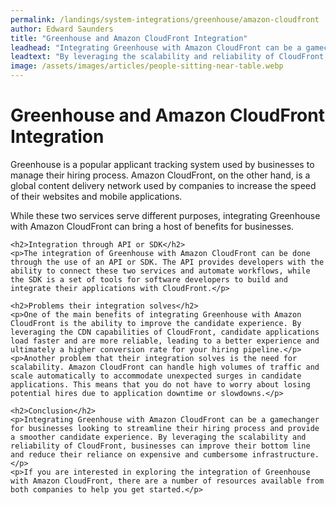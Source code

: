 ```yaml
---
permalink: /landings/system-integrations/greenhouse/amazon-cloudfront
author: Edward Saunders
title: "Greenhouse and Amazon CloudFront Integration"
leadhead: "Integrating Greenhouse with Amazon CloudFront can be a gamechanger for businesses looking to streamline their hiring process and provide a smoother candidate experience"
leadtext: "By leveraging the scalability and reliability of CloudFront, businesses can improve their bottom line and reduce their reliance on expensive and cumbersome infrastructure."
image: /assets/images/articles/people-sitting-near-table.webp
---
```

<div class="arttext">    <h1>Greenhouse and Amazon CloudFront Integration</h1>
    <p>Greenhouse is a popular applicant tracking system used by businesses to manage their hiring process. Amazon CloudFront, on the other hand, is a global content delivery network used by companies to increase the speed of their websites and mobile applications.</p>
    <p>While these two services serve different purposes, integrating Greenhouse with Amazon CloudFront can bring a host of benefits for businesses.</p>
    
    <h2>Integration through API or SDK</h2>
    <p>The integration of Greenhouse with Amazon CloudFront can be done through the use of an API or SDK. The API provides developers with the ability to connect these two services and automate workflows, while the SDK is a set of tools for software developers to build and integrate their applications with CloudFront.</p>

    <h2>Problems their integration solves</h2>
    <p>One of the main benefits of integrating Greenhouse with Amazon CloudFront is the ability to improve the candidate experience. By leveraging the CDN capabilities of CloudFront, candidate applications load faster and are more reliable, leading to a better experience and ultimately a higher conversion rate for your hiring pipeline.</p>
    <p>Another problem that their integration solves is the need for scalability. Amazon CloudFront can handle high volumes of traffic and scale automatically to accommodate unexpected surges in candidate applications. This means that you do not have to worry about losing potential hires due to application downtime or slowdowns.</p>
    
    <h2>Conclusion</h2>
    <p>Integrating Greenhouse with Amazon CloudFront can be a gamechanger for businesses looking to streamline their hiring process and provide a smoother candidate experience. By leveraging the scalability and reliability of CloudFront, businesses can improve their bottom line and reduce their reliance on expensive and cumbersome infrastructure.</p>
    <p>If you are interested in exploring the integration of Greenhouse with Amazon CloudFront, there are a number of resources available from both companies to help you get started.</p>

</div>